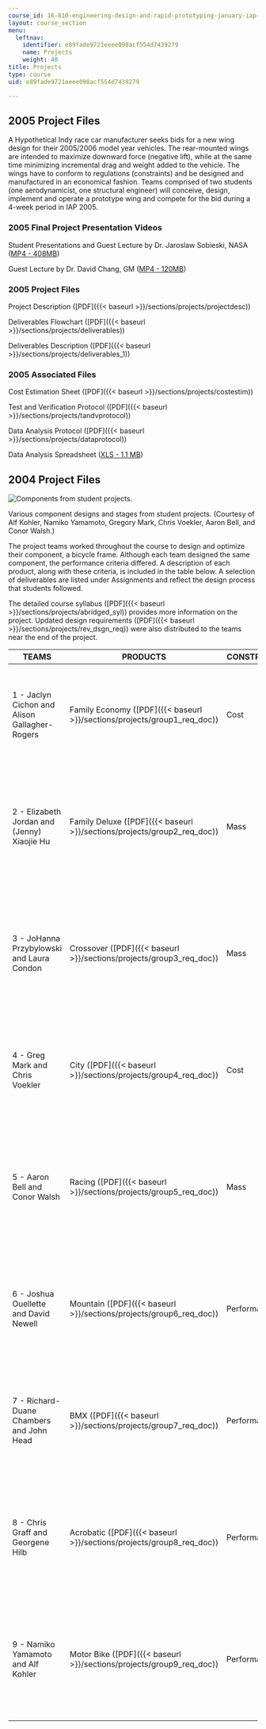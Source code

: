 ```yaml
---
course_id: 16-810-engineering-design-and-rapid-prototyping-january-iap-2005
layout: course_section
menu:
  leftnav:
    identifier: e89fade9721eeee098acf554d7439279
    name: Projects
    weight: 40
title: Projects
type: course
uid: e89fade9721eeee098acf554d7439279

---
```


2005 Project Files
------------------

A Hypothetical Indy race car manufacturer seeks bids for a new wing design for their 2005/2006 model year vehicles. The rear-mounted wings are intended to maximize downward force (negative lift), while at the same time minimizing incremental drag and weight added to the vehicle. The wings have to conform to regulations (constraints) and be designed and manufactured in an economical fashion. Teams comprised of two students (one aerodynamicist, one structural engineer) will conceive, design, implement and operate a prototype wing and compete for the bid during a 4-week period in IAP 2005.

### 2005 Final Project Presentation Videos

Student Presentations and Guest Lecture by Dr. Jaroslaw Sobieski, NASA ([MP4 - 408MB](https://archive.org/download/MIT16.810IAP05/ocw-16.810-27jan2005-tp2-220k.mp4))

Guest Lecture by Dr. David Chang, GM ([MP4 - 120MB](https://archive.org/download/MIT16.810IAP05/ocw-16.810-27jan2005-tp1_2-220k.mp4))

### 2005 Project Files

Project Description ([PDF]({{< baseurl >}}/sections/projects/projectdesc))

Deliverables Flowchart ([PDF]({{< baseurl >}}/sections/projects/deliverables))

Deliverables Description ([PDF]({{< baseurl >}}/sections/projects/deliverables_1))

### 2005 Associated Files

Cost Estimation Sheet ([PDF]({{< baseurl >}}/sections/projects/costestim))

Test and Verification Protocol ([PDF]({{< baseurl >}}/sections/projects/tandvprotocol))

Data Analysis Protocol ([PDF]({{< baseurl >}}/sections/projects/dataprotocol))

Data Analysis Spreadsheet ([XLS - 1.1 MB](/coursemedia/16-810-engineering-design-and-rapid-prototyping-january-iap-2005/693e24f4019155d923b28c7845cdb812_dataprotocol.xls))

2004 Project Files
------------------

![Components from student projects.](/courses/aeronautics-and-astronautics/16-810-engineering-design-and-rapid-prototyping-january-iap-2005/projects/2004projects.jpg)

Various component designs and stages from student projects. (Courtesy of Alf Kohler, Namiko Yamamoto, Gregory Mark, Chris Voekler, Aaron Bell, and Conor Walsh.)

The project teams worked throughout the course to design and optimize their component, a bicycle frame. Although each team designed the same component, the performance criteria differed. A description of each product, along with these criteria, is included in the table below. A selection of deliverables are listed under Assignments and reflect the design process that students followed.

The detailed course syllabus ([PDF]({{< baseurl >}}/sections/projects/abridged_syl)) provides more information on the project. Updated design requirements ([PDF]({{< baseurl >}}/sections/projects/rev_dsgn_req)) were also distributed to the teams near the end of the project.

| TEAMS | PRODUCTS | CONSTRAIN | OPTIMIZE | ACCEPT | ASSIGNMENTS |
| --- | --- | --- | --- | --- | --- |
| 1 - Jaclyn Cichon and Alison Gallagher-Rogers | Family Economy ([PDF]({{< baseurl >}}/sections/projects/group1_req_doc)) | Cost | Mass | Performance | _Design 1_  {{< br >}}  {{< br >}}Hand Sketch ([JPG](/coursemedia/16-810-engineering-design-and-rapid-prototyping-january-iap-2005/af23b91067839faccf08bb3205876220_group1_sketch.jpg))  {{< br >}}Solidworks Part ([SLDPRT 1](/coursemedia/16-810-engineering-design-and-rapid-prototyping-january-iap-2005/625df2fa5fc35fd1c6243e01a44006c4_gp1_bikev3.sldprt)), ([SLDPRT 2](/coursemedia/16-810-engineering-design-and-rapid-prototyping-january-iap-2005/f6dbbc2878c2636d924b9f31b8bb4f51_gp1_fea.sldprt))  {{< br >}}Finite Element Analysis (FEA) ([PDF]({{< baseurl >}}/sections/projects/gp1_fea_bike))  {{< br >}}  {{< br >}}_Design 2_  {{< br >}}  {{< br >}}FEA  {{< br >}}Picture ([JPG](/coursemedia/16-810-engineering-design-and-rapid-prototyping-january-iap-2005/88038953050359c3ddbc51cb63b8ceac_team1_2.jpg))  {{< br >}}Final Presentation ([PDF]({{< baseurl >}}/sections/projects/group1)) |
| 2 - Elizabeth Jordan and (Jenny) Xiaojie Hu | Family Deluxe ([PDF]({{< baseurl >}}/sections/projects/group2_req_doc)) | Mass | Cost | Performance | _Design 1_  {{< br >}}  {{< br >}}Hand Sketch ([JPG](/coursemedia/16-810-engineering-design-and-rapid-prototyping-january-iap-2005/b513611d64194a94b2a9f6f2aa602649_group2_sketch.jpg))  {{< br >}}Solidworks Part ([SLDPRT](/coursemedia/16-810-engineering-design-and-rapid-prototyping-january-iap-2005/d48b1ea4cd6c360bd131400ec2296099_gp2_frame.sldprt))  {{< br >}}FEA ([PDF]({{< baseurl >}}/sections/projects/gp2_cae))  {{< br >}}Picture ([JPG](/coursemedia/16-810-engineering-design-and-rapid-prototyping-january-iap-2005/e7710fa55df4f348974cc413125a6fe3_team2.jpg)) (Courtesy of Elizabeth Jordan and Xiaojie Hu.)  {{< br >}}  {{< br >}}_Design 2_  {{< br >}}  {{< br >}}FEA ([PDF]({{< baseurl >}}/sections/projects/gp2_final_dgn))  {{< br >}}Picture ([JPG](/coursemedia/16-810-engineering-design-and-rapid-prototyping-january-iap-2005/5c0f9a9a517c7b58a7c3a69ff1c16f63_team2_2.jpg))  {{< br >}}Final Presentation ([PDF]({{< baseurl >}}/sections/projects/group2)) |
| 3 - JoHanna Przybylowski and Laura Condon | Crossover ([PDF]({{< baseurl >}}/sections/projects/group3_req_doc)) | Mass | Cost | Performance | _Design 1_  {{< br >}}  {{< br >}}Hand Sketch ([JPG](/coursemedia/16-810-engineering-design-and-rapid-prototyping-january-iap-2005/7b5445d2c73daa5c1a9c606d73b6e095_group3_sketch.jpg))  {{< br >}}Solidworks Part ([SLDPRT 1](/coursemedia/16-810-engineering-design-and-rapid-prototyping-january-iap-2005/f4d136e941869f05e864db56a060d468_gp3_frogger.sldprt)), ([SLDPRT 2](/coursemedia/16-810-engineering-design-and-rapid-prototyping-january-iap-2005/5ca98fb2b4d7de7e507ff125bbbf38d6_gp3_froggerv3.sldprt))  {{< br >}}FEA ([PDF]({{< baseurl >}}/sections/projects/gp3_frog_ver3))  {{< br >}}  {{< br >}}_Design 2_  {{< br >}}  {{< br >}}FEA ([PDF 1]({{< baseurl >}}/sections/projects/gp3_boomerang)), ([PDF 2]({{< baseurl >}}/sections/projects/gp3_frogger_v8))  {{< br >}}Picture ([JPG 1](/coursemedia/16-810-engineering-design-and-rapid-prototyping-january-iap-2005/d87176b4f95e01e192f155c5e3763c25_team3_boom_2.jpg)), ([JPG 2](/coursemedia/16-810-engineering-design-and-rapid-prototyping-january-iap-2005/4d52c8f56ee545152d6c25e2a93bf7a1_team3_flogger_2.jpg))  {{< br >}}Final Presentation ([PDF]({{< baseurl >}}/sections/projects/group3)) |
| 4 - Greg Mark and Chris Voekler | City ([PDF]({{< baseurl >}}/sections/projects/group4_req_doc)) | Cost | Mass | Performance | _Design 1_  {{< br >}}  {{< br >}}Hand Sketch ([JPG](/coursemedia/16-810-engineering-design-and-rapid-prototyping-january-iap-2005/7923235dac116c5171f8386a1bd13bab_group4_sketch.jpg))  {{< br >}}Solidworks Part ([SLDPRT](/coursemedia/16-810-engineering-design-and-rapid-prototyping-january-iap-2005/653b4be3569b9632cbbf12fe1c9ea47c_gp4_gfcv2c2.sldprt))  {{< br >}}FEA ([PDF]({{< baseurl >}}/sections/projects/gp4_fea))  {{< br >}}Picture ([JPG](/coursemedia/16-810-engineering-design-and-rapid-prototyping-january-iap-2005/df6a638d80bc8e1f1d9bc295dc553424_team4.jpg)) (Courtesy of Gregory Mark and Chris Voekler.)  {{< br >}}  {{< br >}}_Design 2_  {{< br >}}  {{< br >}}FEA  {{< br >}}Picture ([JPG](/coursemedia/16-810-engineering-design-and-rapid-prototyping-january-iap-2005/74ef27fa30ce60ac545916ebbfb9f13e_team4_2.jpg))  {{< br >}}Final Presentation ([PDF]({{< baseurl >}}/sections/projects/group4)) |
| 5 - Aaron Bell and Conor Walsh | Racing ([PDF]({{< baseurl >}}/sections/projects/group5_req_doc)) | Mass | Performance | Cost | _Design 1_  {{< br >}}  {{< br >}}Hand Sketch ([JPG](/coursemedia/16-810-engineering-design-and-rapid-prototyping-january-iap-2005/858788175e046eb6e877930be8f22d48_group5_sketch.jpg))  {{< br >}}Solidworks Part ([SLDPRT](/coursemedia/16-810-engineering-design-and-rapid-prototyping-january-iap-2005/9341734d91149d263c5f0f82a41f88df_gp5_cad1.sldprt))  {{< br >}}FEA ([PDF]({{< baseurl >}}/sections/projects/gp5_fem1))  {{< br >}}Picture ([JPG](/coursemedia/16-810-engineering-design-and-rapid-prototyping-january-iap-2005/9e8ab37a7a6e53c50fb495e62b958414_team5.jpg)) (Courtesy of Aaron Bell and Conor Walsh.)  {{< br >}}  {{< br >}}_Design 2_  {{< br >}}  {{< br >}}FEA ([PDF]({{< baseurl >}}/sections/projects/gp5_fem_modal))  {{< br >}}Picture ([JPG](/coursemedia/16-810-engineering-design-and-rapid-prototyping-january-iap-2005/771d9977fc3d3ce0faae63262ed25136_team5_2.jpg))  {{< br >}}Final Presentation ([PDF]({{< baseurl >}}/sections/projects/group5)) |
| 6 - Joshua Ouellette and David Newell | Mountain ([PDF]({{< baseurl >}}/sections/projects/group6_req_doc)) | Performance | Mass | Cost | _Design 1_  {{< br >}}  {{< br >}}Hand Sketch ([JPG](/coursemedia/16-810-engineering-design-and-rapid-prototyping-january-iap-2005/e93f1af943c93f21ed53f8ba9e60f0c9_group6_sketch.jpg))  {{< br >}}Solidworks Part ([SLDPRT 1](/coursemedia/16-810-engineering-design-and-rapid-prototyping-january-iap-2005/90ee486f696361056065ae2d29ea0909_gp6_1a.sldprt)), ([SLDPRT 2](/coursemedia/16-810-engineering-design-and-rapid-prototyping-january-iap-2005/c6b676557a269ca4a944f8b978c8afc8_gp6_1b.sldprt)), ([SLDPRT 3](/coursemedia/16-810-engineering-design-and-rapid-prototyping-january-iap-2005/82af311d2eb6a1d3bfa500d9a3126c56_gp6_fem.sldprt))  {{< br >}}FEA ([PDF]({{< baseurl >}}/sections/projects/gp6_fem))  {{< br >}}  {{< br >}}_Design 2_  {{< br >}}  {{< br >}}FEA ([PDF]({{< baseurl >}}/sections/projects/gp6_fea_modal))  {{< br >}}Picture ([JPG](/coursemedia/16-810-engineering-design-and-rapid-prototyping-january-iap-2005/121d6a1feb2ecad1be20c0db22294abc_team6_2.jpg))  {{< br >}}Final Presentation ([PDF]({{< baseurl >}}/sections/projects/group6)) |
| 7 - Richard-Duane Chambers and John Head | BMX ([PDF]({{< baseurl >}}/sections/projects/group7_req_doc)) | Performance | Mass | Cost | _Design 1_  {{< br >}}  {{< br >}}Hand Sketch ([JPG](/coursemedia/16-810-engineering-design-and-rapid-prototyping-january-iap-2005/488367e5189a30d527ef2d21cdfcceee_group7_sketch.jpg))  {{< br >}}Solidworks Part ([SLDPRT 1](/coursemedia/16-810-engineering-design-and-rapid-prototyping-january-iap-2005/7bec590271a2c219a2e00028a9ff8e99_gp7_bike.sldprt)), ([SLDPRT 2](/coursemedia/16-810-engineering-design-and-rapid-prototyping-january-iap-2005/095d28ccfb1c08fd829feaf5a16a90b5_gp7_framev1.sldprt))  {{< br >}}FEA ([PDF]({{< baseurl >}}/sections/projects/gp7_fea))  {{< br >}}  {{< br >}}_Design 2_  {{< br >}}  {{< br >}}FEA ([PDF]({{< baseurl >}}/sections/projects/gp7_final_rep))  {{< br >}}Picture ([JPG](/coursemedia/16-810-engineering-design-and-rapid-prototyping-january-iap-2005/01247f2d6cf736e7d35fb845348f98fc_team7_2.jpg))  {{< br >}}Final Presentation ([PDF]({{< baseurl >}}/sections/projects/group7)) |
| 8 - Chris Graff and Georgene Hilb | Acrobatic ([PDF]({{< baseurl >}}/sections/projects/group8_req_doc)) | Performance | Mass | Cost | _Design 1_  {{< br >}}  {{< br >}}Hand Sketch ([JPG](/coursemedia/16-810-engineering-design-and-rapid-prototyping-january-iap-2005/5e4ad178aecf2d1e22f113cd1303fb65_group8_sketch.jpg))  {{< br >}}Solidworks Part ([SLDPRT](/coursemedia/16-810-engineering-design-and-rapid-prototyping-january-iap-2005/0995e36512c30fe438b060c359c216a2_gp8_acrobatic.sldprt))  {{< br >}}FEA ([PDF]({{< baseurl >}}/sections/projects/gp8_fea))  {{< br >}}Picture ([JPG](/coursemedia/16-810-engineering-design-and-rapid-prototyping-january-iap-2005/2b63ea89a3998054766783bb7433cd5f_team8.jpg)) (Courtesy of Christopher Graff and Georgene Hilb.)  {{< br >}}  {{< br >}}_Design 2_  {{< br >}}  {{< br >}}FEA ([PDF]({{< baseurl >}}/sections/projects/gp8_fea_v2))  {{< br >}}Picture ([JPG](/coursemedia/16-810-engineering-design-and-rapid-prototyping-january-iap-2005/7bedbdbc37406c8ad3ed5ae17844ee7b_team8_2.jpg))  {{< br >}}Final Presentation ([PDF]({{< baseurl >}}/sections/projects/group8)) |
| 9 - Namiko Yamamoto and Alf Kohler | Motor Bike ([PDF]({{< baseurl >}}/sections/projects/group9_req_doc)) | Performance | Cost | Mass | _Design 1_  {{< br >}}  {{< br >}}Hand Sketch ([JPG](/coursemedia/16-810-engineering-design-and-rapid-prototyping-january-iap-2005/25b6722cb23f92214aed4ce97d247077_group9_sketch.jpg))  {{< br >}}Solidworks Part ([SLDPRT 1](/coursemedia/16-810-engineering-design-and-rapid-prototyping-january-iap-2005/9e1911a75e5928f91b4f100960d6dee8_gp9_2ddesign.sldprt)), ([SLDPRT 2](/coursemedia/16-810-engineering-design-and-rapid-prototyping-january-iap-2005/578ac8ee574dfdb3f63bdb245956df98_gp9_bikefrm.sldprt)), ([SLDPRT 3](/coursemedia/16-810-engineering-design-and-rapid-prototyping-january-iap-2005/40c0c94b7ed3f9ab67e3ed48688b8388_gp9_v2.sldprt)), ([SLDPRT 4](/coursemedia/16-810-engineering-design-and-rapid-prototyping-january-iap-2005/fbbdded1d53c763fbf168270ac298fd0_gp9_v2_01.sldprt)), ([SLDPRT 5](/coursemedia/16-810-engineering-design-and-rapid-prototyping-january-iap-2005/8fe00bc015d5dfed1abde3537f8a513b_gp9_v2_1.sldprt))  {{< br >}}FEA ([PDF]({{< baseurl >}}/sections/projects/group9_fea))  {{< br >}}Picture ([JPG](/coursemedia/16-810-engineering-design-and-rapid-prototyping-january-iap-2005/e09d4b9f61e677e4c31969f7a099468a_team9.jpg)) (Courtesy of Alf Kohler and Namiko Yamamoto.)  {{< br >}}  {{< br >}}_Design 2_  {{< br >}}  {{< br >}}FEA  {{< br >}}Picture ([JPG](/coursemedia/16-810-engineering-design-and-rapid-prototyping-january-iap-2005/de6d45ab25bf955a43634f151e28f02a_team9_2.jpg))  {{< br >}}Final Presentation ([PDF]({{< baseurl >}}/sections/projects/group9))